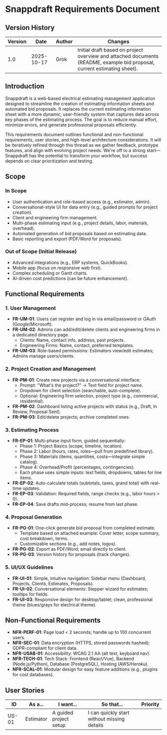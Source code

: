 # Snappdraft Requirements Document

## Version History
| Version | Date       | Author | Changes |
|---------|------------|--------|---------|
| 1.0     | 2025-10-17 | Grok   | Initial draft based on project overview and attached documents (README, example bid proposal, current estimating sheet). |

## Introduction
Snappdraft is a web-based electrical estimating management application designed to streamline the creation of estimating information sheets and automated bid proposals. It replaces the current estimating information sheet with a more dynamic, user-friendly system that captures data across key phases of the estimating process. The goal is to reduce manual effort, minimize errors, and generate professional proposals efficiently.

This requirements document outlines functional and non-functional requirements, user stories, and high-level architecture considerations. It will be iteratively refined through this thread as we gather feedback, prototype features, and align with evolving project needs. We're off to a strong start—Snappdraft has the potential to transform your workflow, but success depends on clear prioritization and testing.

## Scope
### In Scope
- User authentication and role-based access (e.g., estimator, admin).
- Conversational-style UI for data entry (e.g., guided prompts for project creation).
- Client and engineering firm management.
- Multi-phase estimating input (e.g., project details, labor, materials, overhead).
- Automated generation of bid proposals based on estimating data.
- Basic reporting and export (PDF/Word for proposals).

### Out of Scope (Initial Release)
- Advanced integrations (e.g., ERP systems, QuickBooks).
- Mobile app (focus on responsive web first).
- Complex scheduling or Gantt charts.
- AI-driven cost predictions (can be future enhancement).

## Functional Requirements

### 1. User Management
- **FR-UM-01**: Users can register and log in via email/password or OAuth (Google/Microsoft).
- **FR-UM-02**: Admins can add/edit/delete clients and engineering firms in a dedicated directory page.
  - Clients: Name, contact info, address, past projects.
  - Engineering Firms: Name, contact, preferred templates.
- **FR-UM-03**: Role-based permissions: Estimators view/edit estimates; Admins manage users/clients.

### 2. Project Creation and Management
- **FR-PM-01**: Create new projects via a conversational interface:
  - Prompt: "What's the project?" → Text field for project name.
  - Dropdown for client selection (searchable, auto-complete).
  - Optional: Engineering firm selection, project type (e.g., commercial, residential).
- **FR-PM-02**: Dashboard listing active projects with status (e.g., Draft, In Review, Proposal Sent).
- **FR-PM-03**: Edit/delete projects; archive completed ones.

### 3. Estimating Process
- **FR-EP-01**: Multi-phase input form, guided sequentially:
  - Phase 1: Project Basics (scope, timeline, location).
  - Phase 2: Labor (hours, rates, roles—pull from predefined library).
  - Phase 3: Materials (items, quantities, costs—integrate simple catalog).
  - Phase 4: Overhead/Profit (percentages, contingencies).
  - Each phase uses simple inputs: text fields, dropdowns, tables for line items.
- **FR-EP-02**: Auto-calculate totals (subtotals, taxes, grand total) with real-time updates.
- **FR-EP-03**: Validation: Required fields, range checks (e.g., labor hours > 0).
- **FR-EP-04**: Save drafts mid-process; resume from last phase.

### 4. Proposal Generation
- **FR-PG-01**: One-click generate bid proposal from completed estimate.
  - Template based on attached example: Cover letter, scope summary, cost breakdown, terms.
  - Customizable sections (e.g., add notes, logos).
- **FR-PG-02**: Export as PDF/Word; email directly to client.
- **FR-PG-03**: Version history for proposals (track changes).

### 5. UI/UX Guidelines
- **FR-UI-01**: Simple, intuitive navigation: Sidebar menu (Dashboard, Projects, Clients, Estimates, Proposals).
- **FR-UI-02**: Conversational elements: Stepper wizard for estimates; tooltips for fields.
- **FR-UI-03**: Responsive design for desktop/tablet; clean, professional theme (blues/grays for electrical theme).

## Non-Functional Requirements
- **NFR-PERF-01**: Page load < 2 seconds; handle up to 100 concurrent users.
- **NFR-SEC-01**: Data encryption (HTTPS, stored passwords hashed); GDPR-compliant for client data.
- **NFR-USAB-01**: Accessibility: WCAG 2.1 AA (alt text, keyboard nav).
- **NFR-TECH-01**: Tech Stack: Frontend (React/Vue), Backend (Node.js/Python), Database (PostgreSQL), Hosting (AWS/Heroku).
- **NFR-SCAL-01**: Modular design for easy feature additions (e.g., plugins for cost databases).

## User Stories
| ID | As a... | I want... | So that... | Priority |
|----|---------|-----------|------------|----------|
| US-01 | Estimator | A guided project setup | I can quickly start without missing details 

